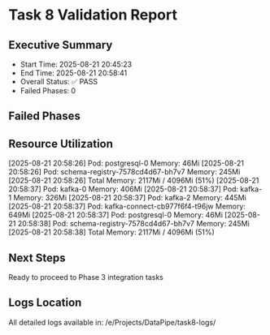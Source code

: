 # Task 8 Validation Report

## Executive Summary
- Start Time: 2025-08-21 20:45:23
- End Time: 2025-08-21 20:58:41
- Overall Status: ✅ PASS
- Failed Phases: 0

## Failed Phases


## Resource Utilization
[2025-08-21 20:58:26] Pod: postgresql-0 Memory: 46Mi
[2025-08-21 20:58:26] Pod: schema-registry-7578cd4d67-bh7v7 Memory: 245Mi
[2025-08-21 20:58:26] Total Memory: 2117Mi / 4096Mi (51%)
[2025-08-21 20:58:37] Pod: kafka-0 Memory: 406Mi
[2025-08-21 20:58:37] Pod: kafka-1 Memory: 326Mi
[2025-08-21 20:58:37] Pod: kafka-2 Memory: 445Mi
[2025-08-21 20:58:37] Pod: kafka-connect-cb977f6f4-t96jw Memory: 649Mi
[2025-08-21 20:58:37] Pod: postgresql-0 Memory: 46Mi
[2025-08-21 20:58:38] Pod: schema-registry-7578cd4d67-bh7v7 Memory: 245Mi
[2025-08-21 20:58:38] Total Memory: 2117Mi / 4096Mi (51%)

## Next Steps
Ready to proceed to Phase 3 integration tasks

## Logs Location
All detailed logs available in: /e/Projects/DataPipe/task8-logs/
